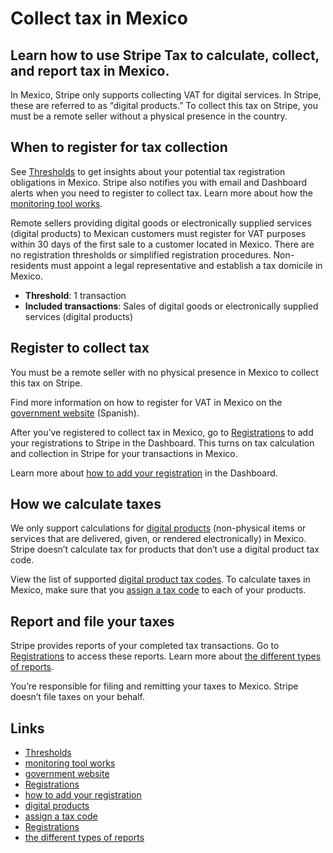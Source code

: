 # Collect tax in Mexico

## Learn how to use Stripe Tax to calculate, collect, and report tax in Mexico.

In Mexico, Stripe only supports collecting VAT for digital services. In Stripe,
these are referred to as “digital products.” To collect this tax on Stripe, you
must be a remote seller without a physical presence in the country.

## When to register for tax collection

See [Thresholds](https://dashboard.stripe.com/tax/thresholds) to get insights
about your potential tax registration obligations in Mexico. Stripe also
notifies you with email and Dashboard alerts when you need to register to
collect tax. Learn more about how the [monitoring tool
works](https://docs.stripe.com/tax/monitoring).

Remote sellers providing digital goods or electronically supplied services
(digital products) to Mexican customers must register for VAT purposes within 30
days of the first sale to a customer located in Mexico. There are no
registration thresholds or simplified registration procedures. Non-residents
must appoint a legal representative and establish a tax domicile in Mexico.

- **Threshold**: 1 transaction
- **Included transactions**: Sales of digital goods or electronically supplied
services (digital products)

## Register to collect tax

You must be a remote seller with no physical presence in Mexico to collect this
tax on Stripe.

Find more information on how to register for VAT in Mexico on the [government
website](http://omawww.sat.gob.mx/plataformastecnologicas/Paginas/PlataformasTecnologicas_ServiciosDigitales/pt_sd_inicio.html)
(Spanish).

After you’ve registered to collect tax in Mexico, go to
[Registrations](https://dashboard.stripe.com/tax/registrations?location=mx) to
add your registrations to Stripe in the Dashboard. This turns on tax calculation
and collection in Stripe for your transactions in Mexico.

Learn more about [how to add your
registration](https://docs.stripe.com/tax/registering#track-your-registrations-in-the-tax-dashboard)
in the Dashboard.

## How we calculate taxes

We only support calculations for [digital
products](https://docs.stripe.com/tax/tax-codes?type=digital) (non-physical
items or services that are delivered, given, or rendered electronically) in
Mexico. Stripe doesn’t calculate tax for products that don’t use a digital
product tax code.

View the list of supported [digital product tax
codes](https://docs.stripe.com/tax/tax-codes?type=digital). To calculate taxes
in Mexico, make sure that you [assign a tax
code](https://docs.stripe.com/tax/products-prices-tax-codes-tax-behavior#tax-code-on-product)
to each of your products.

## Report and file your taxes

Stripe provides reports of your completed tax transactions. Go to
[Registrations](https://dashboard.stripe.com/tax/registrations) to access these
reports. Learn more about [the different types of
reports](https://docs.stripe.com/tax/reports).

You’re responsible for filing and remitting your taxes to Mexico. Stripe doesn’t
file taxes on your behalf.

## Links

- [Thresholds](https://dashboard.stripe.com/tax/thresholds)
- [monitoring tool works](https://docs.stripe.com/tax/monitoring)
- [government
website](http://omawww.sat.gob.mx/plataformastecnologicas/Paginas/PlataformasTecnologicas_ServiciosDigitales/pt_sd_inicio.html)
- [Registrations](https://dashboard.stripe.com/tax/registrations?location=mx)
- [how to add your
registration](https://docs.stripe.com/tax/registering#track-your-registrations-in-the-tax-dashboard)
- [digital products](https://docs.stripe.com/tax/tax-codes?type=digital)
- [assign a tax
code](https://docs.stripe.com/tax/products-prices-tax-codes-tax-behavior#tax-code-on-product)
- [Registrations](https://dashboard.stripe.com/tax/registrations)
- [the different types of reports](https://docs.stripe.com/tax/reports)